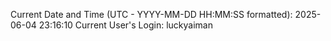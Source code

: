 Current Date and Time (UTC - YYYY-MM-DD HH:MM:SS formatted): 2025-06-04 23:16:10
Current User's Login: luckyaiman
